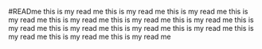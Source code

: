 #READme
this is my read me
this is my read me
this is my read me
this is my read me
this is my read me
this is my read me
this is my read me
this is my read me
this is my read me
this is my read me
this is my read me
this is my read me
this is my read me
this is my read me